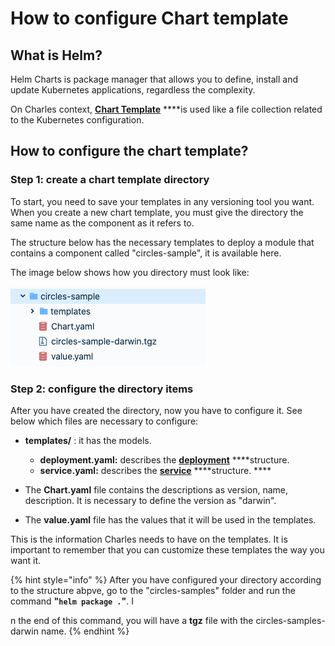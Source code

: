 # How to configure Chart template

## What is Helm? 

Helm Charts  is package manager that allows you to define, install and update Kubernetes applications, regardless the complexity.

On Charles context,  [**Chart Template**](https://helm.sh/docs/chart_template_guide/getting_started/) ****is used like a file collection related to the Kubernetes configuration. 

## How to configure the chart template?

### **Step 1: create a chart template directory**

To start, you need to save your templates in any versioning tool you want. When you create a new chart template, you must give the directory the same name as the component as it refers to. 

The structure below has the necessary templates to deploy a module that contains a component called "circles-sample", it is available here. 

The image below shows how you directory must look like: 

![ Chart template directory of circle-sample](../../.gitbook/assets/screen-shot-2020-07-24-at-16.17.05.png)

### Step 2: configure the directory items 

After you have created the directory, now you have to configure it. See below which files are necessary to configure: 

* **templates/** : it has the models.

  * **deployment.yaml:** describes the [**deployment**](https://kubernetes.io/docs/concepts/workloads/controllers/deployment/) ****structure.  
  * **service.yaml:** describes the [**service**](https://kubernetes.io/docs/concepts/services-networking/service/) ****structure. ****

* The **Chart.yaml** file contains the descriptions as version, name, description. It is necessary to define the version as "darwin".
* The **value.yaml** file has the values that it will be used in the templates. 

This is the information Charles needs to have on the templates. It is important to remember that you can customize these templates the way you want it. 

{% hint style="info" %}
After you have configured your directory according to the structure abpve, go to the "circles-samples" folder and run the command **"`helm package .`"**. I

n the end of this command, you will have a **tgz** file with the circles-samples-darwin name.
{% endhint %}

